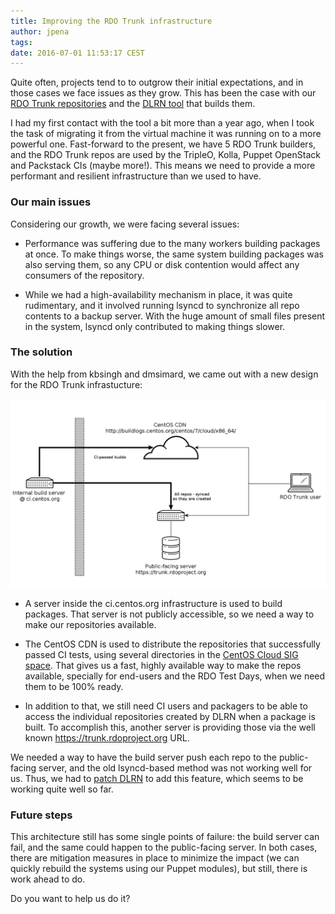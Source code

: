 ```yaml
---
title: Improving the RDO Trunk infrastructure
author: jpena
tags: 
date: 2016-07-01 11:53:17 CEST
---
```


Quite often, projects tend to to outgrow their initial expectations, and in those cases we face issues as they grow. This has been the case with our [RDO Trunk repositories](https://trunk.rdoproject.org) and the [DLRN tool](https://github.com/openstack-packages/DLRN) that builds them.

I had my first contact with the tool a bit more than a year ago, when I took the task of migrating it from the virtual machine it was running on to a more powerful one. Fast-forward to the present, we have 5 RDO Trunk builders, and the RDO Trunk repos are used by the TripleO, Kolla, Puppet OpenStack and Packstack CIs (maybe more!). This means we need to provide a more performant and resilient infrastructure than we used to have.

### Our main issues

Considering our growth, we were facing several issues:

- Performance was suffering due to the many workers building packages at once. To make things worse, the same system building packages was also serving them, so any CPU or disk contention would affect any consumers of the repository.

- While we had a high-availability mechanism in place, it was quite rudimentary, and it involved running lsyncd to synchronize all repo contents to a backup server. With the huge amount of small files present in the system, lsyncd only contributed to making things slower.

### The solution

With the help from kbsingh and dmsimard, we came out with a new design for the RDO Trunk infrastucture:

![RDO Trunk infrastructure](../images/blog/dlrn-infra.png "RDO Trunk infrastructure")

- A server inside the ci.centos.org infrastructure is used to build packages. That server is not publicly accessible, so we need a way to make our repositories available.

- The CentOS CDN is used to distribute the repositories that successfully passed CI tests, using several directories in the [CentOS Cloud SIG space](http://buildlogs.centos.org/centos/7/cloud/x86_64/). That gives us a fast, highly available way to make the repos available, specially for end-users and the RDO Test Days, when we need them to be 100% ready.

- In addition to that, we still need CI users and packagers to be able to access the individual repositories created by DLRN when a package is built. To accomplish this, another server is providing those via the well known https://trunk.rdoproject.org URL.

We needed a way to have the build server push each repo to the public-facing server, and the old lsyncd-based method was not working well for us. Thus, we had to [patch DLRN](https://github.com/openstack-packages/DLRN/commit/56cff6b1a49b71c67a71a78f3a3005c622978c11) to add this feature, which seems to be working quite well so far.

### Future steps

This architecture still has some single points of failure: the build server can fail, and the same could happen to the public-facing server. In both cases, there are mitigation measures in place to minimize the impact (we can quickly rebuild the systems using our Puppet modules), but still, there is work ahead to do.

Do you want to help us do it?

